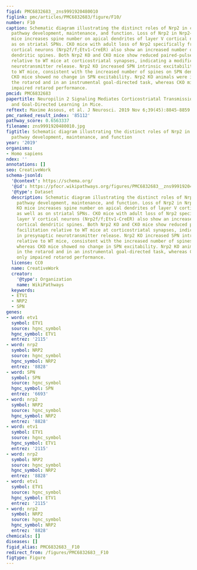 ```yaml
---
figid: PMC6832683__zns9991920480010
figlink: pmc/articles/PMC6832683/figure/F10/
number: F10
caption: Schematic diagram illustrating the distinct roles of Nrp2 in corticostriatal
  pathway development, maintenance, and function. Loss of Nrp2 in Nrp2−/− global KO
  mice increases spine number on apical dendrites of layer V cortical neurons as well
  as on striatal SPNs. CKO mice with adult loss of Nrp2 specifically from layer V
  cortical neurons (Nrp2f/f;Etv1-CreER) also show an increased number of cortical
  dendritic spines. Both Nrp2 KO and CKO mice show reduced paired-pulse facilitation
  relative to WT mice at corticostriatal synapses, indicating a modification in presynaptic
  neurotransmitter release. Nrp2 KO increased SPN intrinsic excitability relative
  to WT mice, consistent with the increased number of spines on SPN dendrites, whereas
  CKO mice showed no change in SPN excitability. Nrp2 KO animals were impaired in
  the rotarod and in an instrumental goal-directed task, whereas CKO mice showed only
  impaired rotarod performance.
pmcid: PMC6832683
papertitle: Neuropilin 2 Signaling Mediates Corticostriatal Transmission, Spine Maintenance,
  and Goal-Directed Learning in Mice.
reftext: Maxime Assous, et al. J Neurosci. 2019 Nov 6;39(45):8845-8859.
pmc_ranked_result_index: '85112'
pathway_score: 0.6563337
filename: zns9991920480010.jpg
figtitle: Schematic diagram illustrating the distinct roles of Nrp2 in corticostriatal
  pathway development, maintenance, and function
year: '2019'
organisms:
- Homo sapiens
ndex: ''
annotations: []
seo: CreativeWork
schema-jsonld:
  '@context': https://schema.org/
  '@id': https://pfocr.wikipathways.org/figures/PMC6832683__zns9991920480010.html
  '@type': Dataset
  description: Schematic diagram illustrating the distinct roles of Nrp2 in corticostriatal
    pathway development, maintenance, and function. Loss of Nrp2 in Nrp2−/− global
    KO mice increases spine number on apical dendrites of layer V cortical neurons
    as well as on striatal SPNs. CKO mice with adult loss of Nrp2 specifically from
    layer V cortical neurons (Nrp2f/f;Etv1-CreER) also show an increased number of
    cortical dendritic spines. Both Nrp2 KO and CKO mice show reduced paired-pulse
    facilitation relative to WT mice at corticostriatal synapses, indicating a modification
    in presynaptic neurotransmitter release. Nrp2 KO increased SPN intrinsic excitability
    relative to WT mice, consistent with the increased number of spines on SPN dendrites,
    whereas CKO mice showed no change in SPN excitability. Nrp2 KO animals were impaired
    in the rotarod and in an instrumental goal-directed task, whereas CKO mice showed
    only impaired rotarod performance.
  license: CC0
  name: CreativeWork
  creator:
    '@type': Organization
    name: WikiPathways
  keywords:
  - ETV1
  - NRP2
  - SPN
genes:
- word: etv1
  symbol: ETV1
  source: hgnc_symbol
  hgnc_symbol: ETV1
  entrez: '2115'
- word: nrp2
  symbol: NRP2
  source: hgnc_symbol
  hgnc_symbol: NRP2
  entrez: '8828'
- word: SPN
  symbol: SPN
  source: hgnc_symbol
  hgnc_symbol: SPN
  entrez: '6693'
- word: nrp2
  symbol: NRP2
  source: hgnc_symbol
  hgnc_symbol: NRP2
  entrez: '8828'
- word: etv1
  symbol: ETV1
  source: hgnc_symbol
  hgnc_symbol: ETV1
  entrez: '2115'
- word: nrp2
  symbol: NRP2
  source: hgnc_symbol
  hgnc_symbol: NRP2
  entrez: '8828'
- word: etv1
  symbol: ETV1
  source: hgnc_symbol
  hgnc_symbol: ETV1
  entrez: '2115'
- word: nrp2
  symbol: NRP2
  source: hgnc_symbol
  hgnc_symbol: NRP2
  entrez: '8828'
chemicals: []
diseases: []
figid_alias: PMC6832683__F10
redirect_from: /figures/PMC6832683__F10
figtype: Figure
---
```

